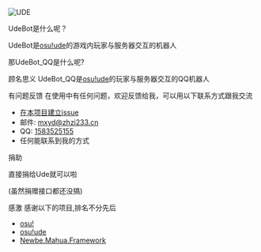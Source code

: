 ![UDE](https://s.zhzi233.cn/images/head-logo.png)

UdeBot是什么呢？

UdeBot是[osu!ude](https://osu.zhzi233.cn)的游戏内玩家与服务器交互的机器人


那UdeBot_QQ是什么呢?

顾名思义 UdeBot_QQ是[osu!ude](https://osu.zhzi233.cn)的玩家与服务器交互的QQ机器人

有问题反馈
在使用中有任何问题，欢迎反馈给我，可以用以下联系方式跟我交流

* [在本项目建立issue](./issues)
* 邮件: [mxyd@zhzi233.cn](mailto://mxyd@zhzi233.cn) 
* QQ: [1583525155](tencent://AddContact/?fromId=45&fromSubId=1&subcmd=all&uin=1583525155)
* 任何能联系到我的方式

捐助

直接捐给Ude就可以啦

(虽然捐赠接口都还没搞)

感激
感谢以下的项目,排名不分先后

* [osu!](https://osu.ppy.sh/)
* [osu!ude](https://osu.zhzi233.cn/)
* [Newbe.Mahua.Framework](https://github.com/newbe36524/Newbe.Mahua.Framework)

